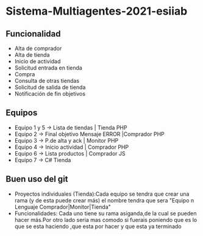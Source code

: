 # Sistema-Multiagentes-2021-esiiab
## Funcionalidad
- Alta de comprador
-	Alta de tienda
-	Inicio de actividad
-	Solicitud entrada en tienda
-	Compra
-	Consulta de otras tiendas
-	Solicitud de salida de tienda
-	Notificación de fin objetivos
## Equipos
- Equipo 1 y 5 -> Lista de tiendas | Tienda PHP 
- Equipo 2 -> Final objetivo Mensaje ERROR |Comprador PHP
- Equipo 3 -> P.de alta y ack | Monitor PHP
- Equipo 4 -> Inicio actividad | Comprador PHP
- Equipo 6 -> Lista productos | Comprador JS
- Equipo 7 -> C# Tienda 
## Buen uso del git
- Proyectos individuales (Tienda):Cada equipo se tendra que crear una rama (y de esta puede crear más) el nombre tendra que sera "Equipo n Lenguaje Comprador|Monitor|Tienda" 
- Funcionalidades: Cada uno tiene su rama asiganda,de la cual se pueden hacer más.Por otro lado seria mas comodo si fuerais poniendo que es lo que se esta haciendo ,que esta por hacer y que esta ya terminado
